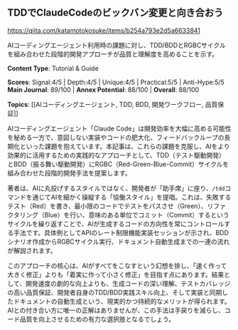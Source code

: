 ## TDDでClaudeCodeのビックバン変更と向き合おう

https://qiita.com/katamotokosuke/items/b254a793e2d5a6633841

AIコーディングエージェント利用時の課題に対し、TDD/BDDとRGBCサイクルを組み合わせた段階的開発アプローチが品質と理解度を高めることを示す。

**Content Type**: Tutorial & Guide

**Scores**: Signal:4/5 | Depth:4/5 | Unique:4/5 | Practical:5/5 | Anti-Hype:5/5
**Main Journal**: 89/100 | **Annex Potential**: 88/100 | **Overall**: 88/100

**Topics**: [[AIコーディングエージェント, TDD, BDD, 開発ワークフロー, 品質保証]]

AIコーディングエージェント「Claude Code」は開発効率を大幅に高める可能性を秘める一方で、意図しない実装やコードの肥大化、フィードバックループの長期化といった課題を抱えています。本記事は、これらの課題を克服し、AIをより効果的に活用するための実践的なアプローチとして、TDD（テスト駆動開発）とBDD（振る舞い駆動開発）にRGBC（Red-Green-Blue-Commit）サイクルを組み合わせた段階的開発手法を提案します。

著者は、AIに丸投げするスタイルではなく、開発者が「助手席」に座り、`/tdd`コマンドを通じてAIを細かく操縦する「協働スタイル」を提唱。これは、失敗するテスト（Red）を書き、最小限のコードでテストをパスさせ（Green）、リファクタリング（Blue）を行い、意味のある単位でコミット（Commit）するというサイクルを繰り返すことで、AIが生成するコードの方向性を常にコントロールする手法です。具体例としてAPIのレート制限機能実装セッションが示され、BDDシナリオ作成からRGBCサイクル実行、ドキュメント自動生成までの一連の流れが解説されます。

このアプローチの核心は、AIがすべてをこなすという幻想を排し、「速く作って大きく修正」よりも「着実に作って小さく修正」を目指す点にあります。結果として、開発速度の劇的な向上よりも、生成コードの深い理解、テストカバレッジの高い品質保証、開発者自身のTDD/BDD実践スキル向上、そして実装と同期したドキュメントの自動生成という、現実的かつ持続的なメリットが得られます。AIとの付き合い方に唯一の正解はありませんが、この手法は手戻りを減らし、コード品質を向上させるための有力な選択肢となるでしょう。